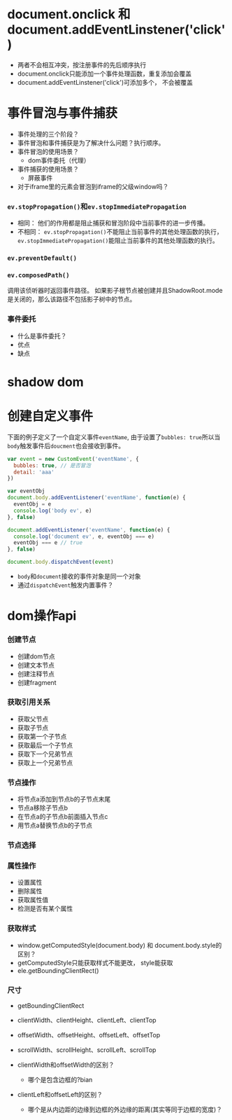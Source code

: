 # document.onclick 和 document.addEventLinstener('click')
- 两者不会相互冲突，按注册事件的先后顺序执行
- document.onclick只能添加一个事件处理函数，重复添加会覆盖
- document.addEventLinstener('click')可添加多个， 不会被覆盖

# 事件冒泡与事件捕获
- 事件处理的三个阶段？
- 事件冒泡和事件捕获是为了解决什么问题？执行顺序。
- 事件冒泡的使用场景？ 
  - dom事件委托（代理）
- 事件捕获的使用场景？
  - 屏蔽事件
- 对于iframe里的元素会冒泡到iframe的父级window吗？

### `ev.stopPropagation()`和`ev.stopImmediatePropagation`
- 相同： 他们的作用都是阻止捕获和冒泡阶段中当前事件的进一步传播。
- 不相同： `ev.stopPropagation()`不能阻止当前事件的其他处理函数的执行，`ev.stopImmediatePropagation()`能阻止当前事件的其他处理函数的执行。

### `ev.preventDefault()`


### `ev.composedPath()`
调用该侦听器时返回事件路径。 如果影子根节点被创建并且ShadowRoot.mode是关闭的，那么该路径不包括影子树中的节点。

### 事件委托
- 什么是事件委托？
- 优点
- 缺点

# shadow dom

# 创建自定义事件
下面的例子定义了一个自定义事件`eventName`, 由于设置了`bubbles: true`所以当`body`触发事件后`doucment`也会接收到事件。
```js
var event = new CustomEvent('eventName', {
  bubbles: true, // 是否冒泡
  detail: 'aaa'
})

var eventObj 
document.body.addEventListener('eventName', function(e) {
  eventObj = e
  console.log('body ev', e)
}, false)

document.addEventListener('eventName', function(e) {
  console.log('document ev', e, eventObj === e)
  eventObj === e // true
}, false)

document.body.dispatchEvent(event)
```

- `body`和`document`接收的事件对象是同一个对象
- 通过`dispatchEvent`触发内置事件？

# dom操作api
### 创建节点
- 创建dom节点
- 创建文本节点
- 创建注释节点
- 创建fragment
### 获取引用关系
- 获取父节点
- 获取子节点
- 获取第一个子节点
- 获取最后一个子节点
- 获取下一个兄弟节点
- 获取上一个兄弟节点

### 节点操作
- 将节点a添加到节点b的子节点末尾
- 节点a移除子节点b
- 在节点a的子节点b前面插入节点c
- 用节点a替换节点b的子节点


### 节点选择

### 属性操作
- 设置属性
- 删除属性
- 获取属性值
- 检测是否有某个属性

### 获取样式
- window.getComputedStyle(document.body) 和 document.body.style的区别？
 - getComputedStyle只能获取样式不能更改， style能获取
- ele.getBoundingClientRect()

### 尺寸
- getBoundingClientRect

- clientWidth、clientHeight、clientLeft、clientTop
- offsetWidth、offsetHeight、offsetLeft、offsetTop
- scrollWidth、scrollHeight、scrollLeft、scrollTop

- clientWidth和offsetWidth的区别？
  - 哪个是包含边框的?bian

- clientLeft和offsetLeft的区别？
  - 哪个是从内边距的边缘到边框的外边缘的距离(其实等同于边框的宽度)？